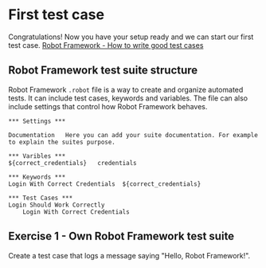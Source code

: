 # First test case

Congratulations! Now you have your setup ready and we can start our first test case.
[Robot Framework - How to write good test cases](https://github.com/robotframework/HowToWriteGoodTestCases/blob/master/HowToWriteGoodTestCases.rst)

## Robot Framework test suite structure

Robot Framework `.robot` file is a way to create and organize automated tests. It can include test cases, keywords and variables. The file can also include settings that control how Robot Framework behaves.

```
*** Settings ***

Documentation   Here you can add your suite documentation. For example to explain the suites purpose.

*** Varibles ***
${correct_credentials}   credentials

*** Keywords ***
Login With Correct Credentials  ${correct_credentials}

*** Test Cases ***
Login Should Work Correctly
    Login With Correct Credentials

```

## Exercise 1 - Own Robot Framework test suite

Create a test case that logs a message saying "Hello, Robot Framework!". 